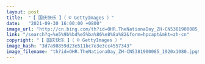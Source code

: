 ```yaml
---
layout: post
title:  "【 国庆快乐 】（ © GettyImages ）"
date:   "2021-09-30 16:00:00 +0800"
image_url: "http://cn.bing.com/th?id=OHR.TheNationaDay_ZH-CN5381900085_1920x1080.jpg&rf=LaDigue_1920x1080.jpg&pid=hp"
link: "/search?q=%e5%9b%bd%e5%ba%86%e8%8a%82&form=hpcapt&mkt=zh-cn"
copyright: "【 国庆快乐 】（ © GettyImages ）"
image_hash: "3d7a98859d23e511bc7e3e3cc4557343"
image_filename: "th?id=OHR.TheNationaDay_ZH-CN5381900085_1920x1080.jpg&rf=LaDigue_1920x1080.jpg&pid=hp"
---
```

